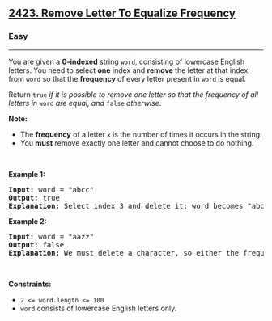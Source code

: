 <h2><a href="https://leetcode.com/problems/remove-letter-to-equalize-frequency">2423. Remove Letter To Equalize Frequency</a></h2><h3>Easy</h3><hr><p>You are given a <strong>0-indexed</strong> string <code>word</code>, consisting of lowercase English letters. You need to select <strong>one</strong> index and <strong>remove</strong> the letter at that index from <code>word</code> so that the <strong>frequency</strong> of every letter present in <code>word</code> is equal.</p>

<p>Return<em> </em><code>true</code><em> if it is possible to remove one letter so that the frequency of all letters in </em><code>word</code><em> are equal, and </em><code>false</code><em> otherwise</em>.</p>

<p><strong>Note:</strong></p>

<ul>
	<li>The <b>frequency</b> of a letter <code>x</code> is the number of times it occurs in the string.</li>
	<li>You <strong>must</strong> remove exactly one letter and cannot choose to do nothing.</li>
</ul>

<p>&nbsp;</p>
<p><strong class="example">Example 1:</strong></p>

<pre>
<strong>Input:</strong> word = &quot;abcc&quot;
<strong>Output:</strong> true
<strong>Explanation:</strong> Select index 3 and delete it: word becomes &quot;abc&quot; and each character has a frequency of 1.
</pre>

<p><strong class="example">Example 2:</strong></p>

<pre>
<strong>Input:</strong> word = &quot;aazz&quot;
<strong>Output:</strong> false
<strong>Explanation:</strong> We must delete a character, so either the frequency of &quot;a&quot; is 1 and the frequency of &quot;z&quot; is 2, or vice versa. It is impossible to make all present letters have equal frequency.
</pre>

<p>&nbsp;</p>
<p><strong>Constraints:</strong></p>

<ul>
	<li><code>2 &lt;= word.length &lt;= 100</code></li>
	<li><code>word</code> consists of lowercase English letters only.</li>
</ul>
